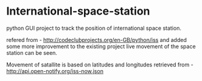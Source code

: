 # International-space-station
python GUI project to track the position of international space station.

refered from - http://codeclubprojects.org/en-GB/python/iss and added some more improvement to the existing project live movement of the space station can be seen.

Movement of satallite is based on latitudes and longitudes retrieved from - http://api.open-notify.org/iss-now.json
